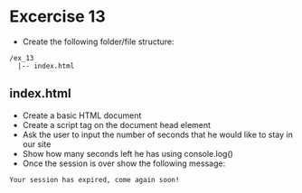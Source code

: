 # Excercise 13

* Create the following folder/file structure:
```
/ex_13
  |-- index.html
```

## index.html
* Create a basic HTML document
* Create a script tag on the document head element
* Ask the user to input the number of seconds that he would like to stay in our site
* Show how many seconds left he has using console.log()
* Once the session is over show the following message:
```
Your session has expired, come again soon!
```